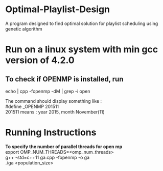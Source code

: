 # Optimal-Playlist-Design
 A program designed to find optimal solution for playlist scheduling using genetic algorithm

# Run on a linux system with min gcc version of 4.2.0
## To check if OPENMP is installed, run
echo | cpp -fopenmp -dM | grep -i open

The command should display something like : <br>
#define _OPENMP 201511 <br>
201511 means : year 2015, month November(11) 

# Running Instructions
<b> To specify the number of parallel threads for open mp </b> <br>
export OMP_NUM_THREADS=<omp_num_threads> <br>
g++ -std=c++11 ga.cpp -fopenmp -o ga <br>
./ga <population_size> <br>
